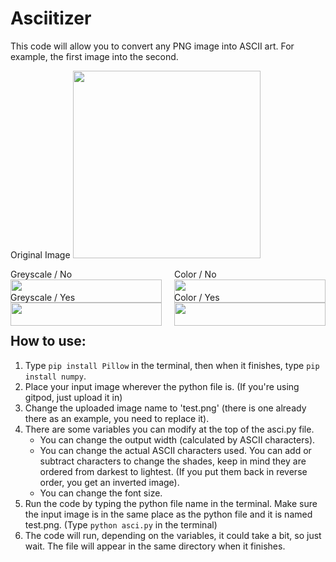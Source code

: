 # Asciitizer

This code will allow you to convert any PNG image into ASCII art. For example, the first image into the second.

Original Image
<img src="https://github.com/edianibarrola/asciitizer/assets/13739419/76d31356-dade-4582-b3a7-656a02bd9921" width="300">

<div style="display: flex; flex-direction: row;">
  <div style="flex: 30%; padding-right: 10px;">
    Greyscale / No
    <br>
    <img src="https://github.com/edianibarrola/asciitizer/assets/13739419/c6584bdc-673a-4b4a-9f3e-195366f8ae81" width="100%">
  </div>
  <div style="flex: 30%; padding-left: 10px;">
    Color / No
    <br>
    <img src="https://github.com/edianibarrola/asciitizer/assets/13739419/63bb5461-529c-44b3-ab2e-3be527ae3fd6" width="100%">
  </div>
</div>

<div style="display: flex; flex-direction: row;">
  <div style="flex: 30%; padding-right: 10px;">
    Greyscale / Yes
    <br>
    <img src="https://github.com/edianibarrola/asciitizer/assets/13739419/776b31e0-477e-46a7-b656-5a249c9bbe25" width="100%">
  </div>
  <div style="flex: 30%; padding-left: 10px;">
    Color / Yes
    <br>
    <img src="https://github.com/edianibarrola/asciitizer/assets/13739419/dae9647a-9e73-45a0-bd8e-f461cb9a186b" width="100%">
  </div>
</div>

## How to use:

1. Type `pip install Pillow` in the terminal, then when it finishes, type `pip install numpy`.
2. Place your input image wherever the python file is. (If you're using gitpod, just upload it in)
3. Change the uploaded image name to 'test.png' (there is one already there as an example, you need to replace it).
4. There are some variables you can modify at the top of the asci.py file.
    - You can change the output width (calculated by ASCII characters).
    - You can change the actual ASCII characters used. You can add or subtract characters to change the shades, keep in mind they are ordered from darkest to lightest. (If you put them back in reverse order, you get an inverted image).
    - You can change the font size.
5. Run the code by typing the python file name in the terminal. Make sure the input image is in the same place as the python file and it is named test.png. (Type `python asci.py` in the terminal)
6. The code will run, depending on the variables, it could take a bit, so just wait. The file will appear in the same directory when it finishes.
